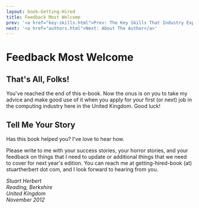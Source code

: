 ```yaml
---
layout: book-Getting-Hired
title: Feedback Most Welcome
prev: '<a href="key-skills.html">Prev: The Key Skills That Industry Expects</a>'
next: '<a href="authors.html">Next: About The Author</a>'
---
```


# Feedback Most Welcome

## That's All, Folks!

You've reached the end of this e-book.  Now the onus is on you to take my advice and make good use of it when you apply for your first (or next) job in the computing industry here in the United Kingdom.  Good luck!

## Tell Me Your Story

Has this book helped you?  I've love to hear how.

Please write to me with your success stories, your horror stories, and your feedback on things that I need to update or additional things that we need to cover for next year's edition.  You can reach me at getting-hired-book (at) stuartherbert dot com, and I look forward to hearing from you.

_Stuart Herbert<br/>
Reading, Berkshire<br/>
United Kingdom<br/>
November 2012_